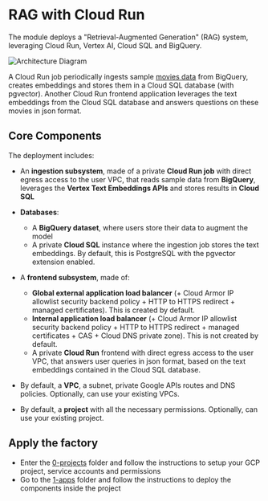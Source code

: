 # RAG with Cloud Run

The module deploys a "Retrieval-Augmented Generation" (RAG) system, leveraging Cloud Run, Vertex AI, Cloud SQL and BigQuery.

![Architecture Diagram](diagram.png)

A Cloud Run job periodically ingests sample [movies data](./1-apps/data/top-100-imdb-movies.csv) from BigQuery, creates embeddings and stores them in a Cloud SQL database (with pgvector). Another Cloud Run frontend application leverages the text embeddings from the Cloud SQL database and answers questions on these movies in json format.

## Core Components

The deployment includes:

- An **ingestion subsystem**, made of a private **Cloud Run job** with direct egress access to the user VPC, that reads sample data from **BigQuery**, leverages the **Vertex Text Embeddings APIs** and stores results in **Cloud SQL**
	
- **Databases**:
	- A **BigQuery dataset**, where users store their data to augment the model
	- A private **Cloud SQL** instance where the ingestion job stores the text embeddings.
	  By default, this is PostgreSQL with the pgvector extension enabled.

- A **frontend subsystem**, made of:
	- **Global external application load balancer** (+ Cloud Armor IP allowlist security backend policy + HTTP to HTTPS redirect + managed certificates). This is created by default.
	- **Internal application load balancer** (+ Cloud Armor IP allowlist security backend policy + HTTP to HTTPS redirect + managed certificates + CAS + Cloud DNS private zone). This is not created by default.
	- A private **Cloud Run** frontend with direct egress access to the user VPC, that answers user queries in json format, based on the text embeddings contained in the Cloud SQL database.

- By default, a **VPC**, a subnet, private Google APIs routes and DNS policies. Optionally, can use your existing VPCs.
- By default, a **project** with all the necessary permissions. Optionally, can use your existing project.

## Apply the factory

- Enter the [0-projects](0-projects/README.md) folder and follow the instructions to setup your GCP project, service accounts and permissions
- Go to the [1-apps](1-apps/README.md) folder and follow the instructions to deploy the components inside the project
